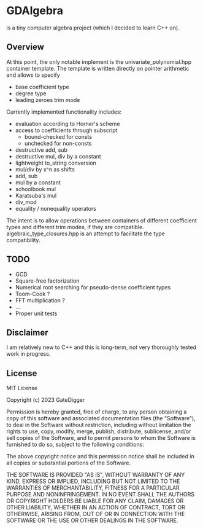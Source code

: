 # GDAlgebra
is a tiny computer algebra project (which I decided to learn C++ on).

## Overview
At this point, the only notable implement is the univariate_polynomial.hpp container template. The template is written directly on pointer arithmetic and allows to specify
  - base coefficient type
  - degree type
  - leading zeroes trim mode

Currently implemented functionality includes:
  - evaluation according to Horner's scheme
  - access to coefficients through subscript
    - bound-checked for consts
    - unchecked for non-consts
  - destructive add, sub
  - destructive mul, div by a constant
  - lightweight to_string conversion
  - mul/div by x^n as shifts
  - add, sub
  - mul by a constant
  - schoolbook mul
  - Karatsuba's mul
  - div_mod
  - equality / nonequality operators

The intent is to allow operations between containers of different coefficient types and different trim modes, if they are compatible. algebraic_type_closures.hpp is an attempt to facilitate the type compatibility.

## TODO
  - GCD
  - Square-free factorization
  - Numerical root searching for pseudo-dense coefficient types
  - Toom-Cook ?
  - FFT multiplication ?
  - ...
  - Proper unit tests

## Disclaimer
I am relatively new to C++ and this is long-term, not very thoroughly tested work in progress.

## License

MIT License

Copyright (c) 2023 GateDigger

Permission is hereby granted, free of charge, to any person obtaining a copy
of this software and associated documentation files (the "Software"), to deal
in the Software without restriction, including without limitation the rights
to use, copy, modify, merge, publish, distribute, sublicense, and/or sell
copies of the Software, and to permit persons to whom the Software is
furnished to do so, subject to the following conditions:

The above copyright notice and this permission notice shall be included in all
copies or substantial portions of the Software.

THE SOFTWARE IS PROVIDED "AS IS", WITHOUT WARRANTY OF ANY KIND, EXPRESS OR
IMPLIED, INCLUDING BUT NOT LIMITED TO THE WARRANTIES OF MERCHANTABILITY,
FITNESS FOR A PARTICULAR PURPOSE AND NONINFRINGEMENT. IN NO EVENT SHALL THE
AUTHORS OR COPYRIGHT HOLDERS BE LIABLE FOR ANY CLAIM, DAMAGES OR OTHER
LIABILITY, WHETHER IN AN ACTION OF CONTRACT, TORT OR OTHERWISE, ARISING FROM,
OUT OF OR IN CONNECTION WITH THE SOFTWARE OR THE USE OR OTHER DEALINGS IN THE
SOFTWARE.
